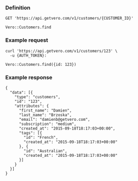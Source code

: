 ### Definition

<pre class="bash"><code>GET 'https://api.getvero.com/v1/customers/{CUSTOMER_ID}'</code></pre>

<pre class="ruby"><code>Vero::Customers.find</code></pre>

### Example request

<pre class="bash"><code>curl 'https://api.getvero.com/v1/customers/123' \
  -u {AUTH_TOKEN}:</code></pre>

<pre class="ruby"><code>Vero::Customers.find({id: 123})</code></pre>

### Example response

<pre class="all"><code class="json">{
  "data": [{
    "type": "customers",
    "id": "123",
    "attributes": {
      "first_name": "Damien",
      "last_name": "Brzoska",
      "email": "damienb@getvero.com",
      "subscription": "medium",
      "created_at": "2015-09-18T18:17:03+00:00",
      "tags": [{
        "id": "French",
        "created_at": "2015-09-18T18:17:03+00:00"
      }, {
        "id": "Australian",
        "created_at": "2015-09-18T18:17:03+00:00"
      }]
    }
  }]
}</code></pre>